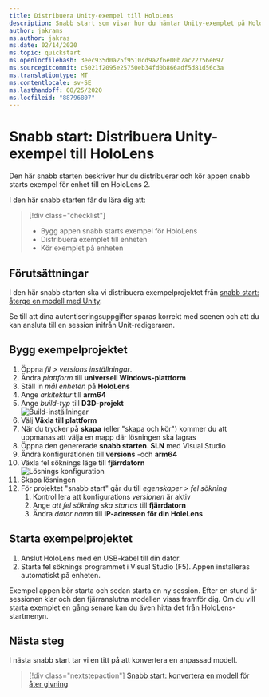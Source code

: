 ```yaml
---
title: Distribuera Unity-exempel till HoloLens
description: Snabb start som visar hur du hämtar Unity-exemplet på HoloLens
author: jakrams
ms.author: jakras
ms.date: 02/14/2020
ms.topic: quickstart
ms.openlocfilehash: 3eec935d0a25f9510cd9a2f6e00b7ac22756e697
ms.sourcegitcommit: c5021f2095e25750eb34fd0b866adf5d81d56c3a
ms.translationtype: MT
ms.contentlocale: sv-SE
ms.lasthandoff: 08/25/2020
ms.locfileid: "88796807"
---
```

# <a name="quickstart-deploy-unity-sample-to-hololens"></a>Snabb start: Distribuera Unity-exempel till HoloLens

Den här snabb starten beskriver hur du distribuerar och kör appen snabb starts exempel för enhet till en HoloLens 2.

I den här snabb starten får du lära dig att:

> [!div class="checklist"]
>
>* Bygg appen snabb starts exempel för HoloLens
>* Distribuera exemplet till enheten
>* Kör exemplet på enheten

## <a name="prerequisites"></a>Förutsättningar

I den här snabb starten ska vi distribuera exempelprojektet från [snabb start: återge en modell med Unity](render-model.md).

Se till att dina autentiseringsuppgifter sparas korrekt med scenen och att du kan ansluta till en session inifrån Unit-redigeraren.

## <a name="build-the-sample-project"></a>Bygg exempelprojektet

1. Öppna *fil > versions inställningar*.
1. Ändra *plattform* till **universell Windows-plattform**
1. Ställ in *mål enheten* på **HoloLens**
1. Ange *arkitektur* till **arm64**
1. Ange *build-typ* till **D3D-projekt**\
    ![Build-inställningar](./media/unity-build-settings.png)
1. Välj **Växla till plattform**
1. När du trycker på **skapa** (eller "skapa och kör") kommer du att uppmanas att välja en mapp där lösningen ska lagras
1. Öppna den genererade **snabb starten. SLN** med Visual Studio
1. Ändra konfigurationen till **versions** -och **arm64**
1. Växla fel söknings läge till **fjärrdatorn**\
    ![Lösnings konfiguration](media/unity-deploy-config.png)
1. Skapa lösningen
1. För projektet "snabb start" går du till *egenskaper > fel sökning*
    1. Kontrol lera att konfigurations *versionen* är aktiv
    1. Ange *att fel sökning ska startas* till **fjärrdatorn**
    1. Ändra *dator namn* till **IP-adressen för din HoleLens**

## <a name="launch-the-sample-project"></a>Starta exempelprojektet

1. Anslut HoloLens med en USB-kabel till din dator.
1. Starta fel söknings programmet i Visual Studio (F5). Appen installeras automatiskt på enheten.

Exempel appen bör starta och sedan starta en ny session. Efter en stund är sessionen klar och den fjärranslutna modellen visas framför dig.
Om du vill starta exemplet en gång senare kan du även hitta det från HoloLens-startmenyn.

## <a name="next-steps"></a>Nästa steg

I nästa snabb start tar vi en titt på att konvertera en anpassad modell.

> [!div class="nextstepaction"]
> [Snabb start: konvertera en modell för åter givning](convert-model.md)

